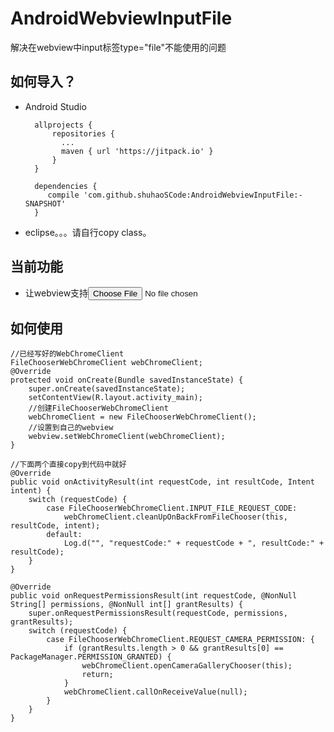 # AndroidWebviewInputFile
解决在webview中input标签type="file"不能使用的问题

## 如何导入？

* Android Studio

		allprojects {
			repositories {
			  ...
			  maven { url 'https://jitpack.io' }
			}
		}
		  
		dependencies {
	       compile 'com.github.shuhaoSCode:AndroidWebviewInputFile:-SNAPSHOT'
		}


* eclipse。。。请自行copy class。

## 当前功能
* 让webview支持<input type="file" >

## 如何使用
	//已经写好的WebChromeClient
	FileChooserWebChromeClient webChromeClient;
    @Override
    protected void onCreate(Bundle savedInstanceState) {
        super.onCreate(savedInstanceState);
        setContentView(R.layout.activity_main);
        //创建FileChooserWebChromeClient
        webChromeClient = new FileChooserWebChromeClient();
        //设置到自己的webview
        webview.setWebChromeClient(webChromeClient);
    }
    
    //下面两个直接copy到代码中就好
    @Override
    public void onActivityResult(int requestCode, int resultCode, Intent intent) {
        switch (requestCode) {
            case FileChooserWebChromeClient.INPUT_FILE_REQUEST_CODE:
                webChromeClient.cleanUpOnBackFromFileChooser(this, resultCode, intent);
            default:
                Log.d("", "requestCode:" + requestCode + ", resultCode:" + resultCode);
        }
    }

    @Override
    public void onRequestPermissionsResult(int requestCode, @NonNull String[] permissions, @NonNull int[] grantResults) {
        super.onRequestPermissionsResult(requestCode, permissions, grantResults);
        switch (requestCode) {
            case FileChooserWebChromeClient.REQUEST_CAMERA_PERMISSION: {
                if (grantResults.length > 0 && grantResults[0] == PackageManager.PERMISSION_GRANTED) {
                    webChromeClient.openCameraGalleryChooser(this);
                    return;
                }
                webChromeClient.callOnReceiveValue(null);
            }
        }
    }
